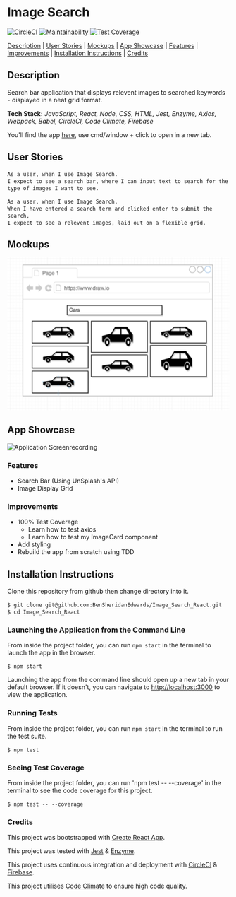 # Image Search

[![CircleCI](https://circleci.com/gh/BenSheridanEdwards/Image_Search_React.svg?style=svg)](https://circleci.com/gh/BenSheridanEdwards/Image_Search_React)
[![Maintainability](https://api.codeclimate.com/v1/badges/b9693bc778487be5ee6e/maintainability)](https://codeclimate.com/github/BenSheridanEdwards/Image_Search_React/maintainability)
[![Test Coverage](https://api.codeclimate.com/v1/badges/b9693bc778487be5ee6e/test_coverage)](https://codeclimate.com/github/BenSheridanEdwards/Image_Search_React/test_coverage)

[Description](#description) | [User Stories](#user-stories) | [Mockups](#mockups) | [App Showcase](#app-showcase) | [Features](#features) | [Improvements](#improvements) | [Installation Instructions](#installation) | [Credits](#credits)

## <a name="description">Description</a>

Search bar application that displays relevent images to searched keywords - displayed in a neat grid format.

**Tech Stack:** *JavaScript, React, Node, CSS, HTML, Jest, Enzyme, Axios, Webpack, Babel, CircleCI, Code Climate, Firebase*

You'll find the app [here](https://image-search-react.web.app/), use cmd/window + click to open in a new tab.

## <a name="user-stories">User Stories</a>

```
As a user, when I use Image Search.
I expect to see a search bar, where I can input text to search for the type of images I want to see.
```
```
As a user, when I use Image Search. 
When I have entered a search term and clicked enter to submit the search,
I expect to see a relevent images, laid out on a flexible grid. 
```

## <a name="mockups">Mockups</a>

![Search Images Mockup](https://github.com/BenSheridanEdwards/Image_Search_React/blob/master/media/ImageSearch-Mockup.png)

## <a name="app-showcase">App Showcase</a>

![Application Screenrecording](https://github.com/BenSheridanEdwards/Image_Search_React/blob/master/media/ImageSearch-AppShowcase.gif)

### <a name="features">Features</a>

- Search Bar (Using UnSplash's API)
- Image Display Grid

### <a name="improvements">Improvements</a>

- 100% Test Coverage
  - Learn how to test axios
  - Learn how to test my ImageCard component
- Add styling
- Rebuild the app from scratch using TDD

## <a name="installation">Installation Instructions</a>

Clone this repository from github then change directory into it.

```
$ git clone git@github.com:BenSheridanEdwards/Image_Search_React.git
$ cd Image_Search_React
```

### Launching the Application from the Command Line

From inside the project folder, you can run `npm start` in the terminal to launch the app in the browser.

```
$ npm start
```

Launching the app from the command line should open up a new tab in your default browser. If it doesn't, you can navigate to [http://localhost:3000](http://localhost:3000) to view the application.

### Running Tests

From inside the project folder, you can run `npm start` in the terminal to run the test suite. 

```
$ npm test
```

### Seeing Test Coverage

From inside the project folder, you can run 'npm test -- --coverage' in the terminal to see the code coverage for this project.

```
$ npm test -- --coverage
```

### <a name="credits">Credits</a>

This project was bootstrapped with [Create React App](https://github.com/facebook/create-react-app).

This project was tested with [Jest](https://jestjs.io/) & [Enzyme](https://enzymejs.github.io/enzyme/). 

This project uses continuous integration and deployment with [CircleCI](https://circleci.com/) & [Firebase](https://firebase.google.com/).

This project utilises [Code Climate](https://codeclimate.com/) to ensure high code quality.
